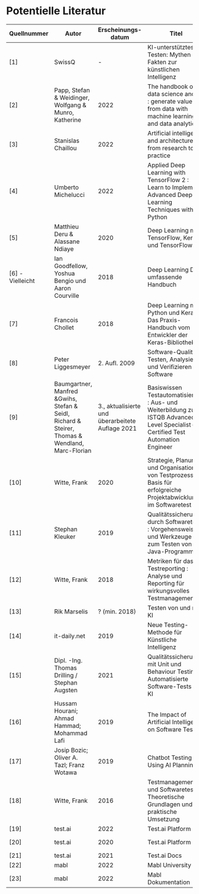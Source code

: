 # Potentielle Literatur

|Quellnummer|Autor|Erscheinungs-datum|Titel|Themen-bereich|Link/Quelle|Downloaded|Durchgearbeitet|
|-|-|-|-|-|-|-|-|
|[1]|SwissQ|-|KI-unterstütztes Testen: Mythen und Fakten zur künstlichen Intelligenz|Allgemein| https://swissq.it/news/ki-unterstuetztes-testen-mythen-und-fakten-zur-kuenstlichen-intelligenz/ [1/1]-  https://swissq.it/management/ki-gesteuerte-software-und-systeme-im-taeglichen-einsatz-teil-2-von-5/ [1/2]- https://swissq.it/news/software-testing-mit-kuenstlicher-intelligenz-eine-marktbetrachtung-teil-3-von-5/ [1/3] - https://swissq.it/testing/ki-gesteuerte-software-meets-testing-etwas-ganz-neues-oder-business-as-usual-teil-4-von-5/ [1/4] - https://swissq.it/testing/ki-gesteuerte-software-testing-gegen-bias-und-drift/ [1/5]
|[2]|Papp, Stefan & Weidinger, Wolfgang & Munro, Katherine|2022|The handbook of data science and AI : generate value from data with machine learning and data analytics|KI|DHBW UniBibo / https://www.hanser-elibrary.com/doi/book/10.3139/9781569908877|
|[3]|Stanislas Chaillou|2022|Artificial intelligence and architecture : from research to practice|KI| DHBW UniBibo / https://www.degruyter.com/document/doi/10.1515/9783035624045/html |yes|no|
|[4]|Umberto Michelucci|2022|Applied Deep Learning with TensorFlow 2 : Learn to Implement Advanced Deep Learning Techniques with Python|KI|DHBW UniBibo / https://link.springer.com/book/10.1007/978-1-4842-8020-1 |yes|no|
|[5]|Matthieu Deru & Alassane Ndiaye|2020|Deep Learning mit TensorFlow, Keras und TensorFlow.js|KI|Zuhause|
|[6] - Vielleicht|Ian Goodfellow, Yoshua Bengio und Aaron Courville|2018|Deep Learning Das umfassende Handbuch|KI|- (noch nicht gefunden)|
|[7]| Francois Chollet|2018|Deep Learning mit Python und Keras: Das Praxis-Handbuch vom Entwickler der Keras-Bibliothek|KI|- (nur empfohlen, nicht online gefunden bisher)|
|[8]|Peter Liggesmeyer|2. Aufl. 2009|Software-Qualität : Testen, Analysieren und Verifizieren von Software|Test|DHBW UniBibo / DNB|yes|no|
|[9]|Baumgartner, Manfred &Gwihs, Stefan & Seidl, Richard & Steirer, Thomas & Wendland, Marc-Florian|3., aktualisierte und überarbeitete Auflage 2021| 	Basiswissen Testautomatisierung : Aus- und Weiterbildung zum ISTQB Advanced Level Specialist – Certified Test Automation Engineer | Test | DNB |
|[10]|Witte, Frank|2020| Strategie, Planung und Organisation von Testprozessen : Basis für erfolgreiche Projektabwicklung im Softwaretest|Test/bisschen KI|DNB|yes|no|
|[11]|Stephan Kleuker|2019|Qualitätssicherung durch Softwaretests : Vorgehensweisen und Werkzeuge zum Testen von Java-Programmen | Test  | DNB|yes|no
|[12]|Witte, Frank|2018| 	Metriken für das Testreporting : Analyse und Reporting für wirkungsvolles Testmanagement | Test | DNB|yes|no
|[13]|Rik Marselis|? (min. 2018)|Testen von und mit KI|Test/KI|https://www.sigs-datacom.de/trendletter/2020-18/8-testen-von-und-mit-ki|
|[14]|it-daily.net|2019|Neue Testing-Methode für Künstliche Intelligenz|Test/KI|https://www.it-daily.net/it-management/business-software/neue-testing-methode-fuer-kuenstliche-intelligenz|
|[15]| Dipl. -Ing. Thomas Drilling / Stephan Augsten|2021|Qualitätssicherung mit Unit und Behaviour Testing Automatisierte Software-Tests mit KI |Test/KI|https://www.dev-insider.de/automatisierte-software-tests-mit-ki-a-1009622/|
|[16]|Hussam Hourani; Ahmad Hammad; Mohammad Lafi|2019|The Impact of Artificial Intelligence on Software Testing|Test/KI|https://ieeexplore.ieee.org/abstract/document/8717439|
|[17]|Josip Bozic; Oliver A. Tazl; Franz Wotawa|2019|Chatbot Testing Using AI Planning|Test/KI/Example| https://ieeexplore.ieee.org/abstract/document/8718222 |
|[18]|Witte, Frank|2016 |Testmanagement und Softwaretest Theoretische Grundlagen und praktische Umsetzung| Test|Uni|yes|
|[19]|test.ai|2022|Test.ai Platform|Tool|https://test.ai/all-products [Zugriff: 30.06.2022]|
|[20]|test.ai|2020|Test.ai Platform|Tool|https://static1.squarespace.com/static/61c565d1f94e5e0edb1471f3/t/61e85f5d0cbdf50a0c2def8c/1642618717726/testai_DataSheet_v4.0.pdf [Zugriff: 6:34]|
|[21]|test.ai|2021|Test.ai Docs|Tool|https://docs.test.ai/ [Zugriff: 30.06.2022]|
|[22]|mabl|2022|Mabl University|Tool|https://www.mabl.com/university [Zugriff: 30.06.2022]|
|[23]|mabl|2022|Mabl Dokumentation|Tool|https://help.mabl.com/ [Zugriff: 30.06.2022]|
